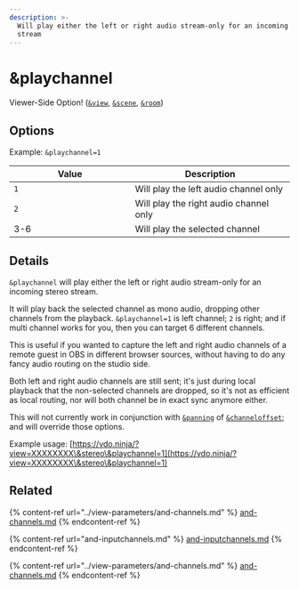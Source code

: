 ```yaml
---
description: >-
  Will play either the left or right audio stream-only for an incoming stereo
  stream
---
```


# \&playchannel

Viewer-Side Option! ([`&view`](../view-parameters/view.md), [`&scene`](../view-parameters/scene.md), [`&room`](../../general-settings/room.md))

## Options

Example: `&playchannel=1`

<table><thead><tr><th width="202">Value</th><th>Description</th></tr></thead><tbody><tr><td><code>1</code></td><td>Will play the left audio channel only</td></tr><tr><td><code>2</code></td><td>Will play the right audio channel only</td></tr><tr><td>3-6</td><td>Will play the selected channel</td></tr></tbody></table>

## Details

`&playchannel` will play either the left or right audio stream-only for an incoming stereo stream.

It will play back the selected channel as mono audio, dropping other channels from the playback. `&playchannel=1` is left channel; `2` is right; and if multi channel works for you, then you can target 6 different channels.

This is useful if you wanted to capture the left and right audio channels of a remote guest in OBS in different browser sources, without having to do any fancy audio routing on the studio side.

Both left and right audio channels are still sent; it's just during local playback that the non-selected channels are dropped, so it's not as efficient as local routing, nor will both channel be in exact sync anymore either.

This will not currently work in conjunction with [`&panning`](../view-parameters/and-panning.md) of [`&channeloffset`](../view-parameters/and-channeloffset.md); and will override those options.

Example usage: [https://vdo.ninja/?view=XXXXXXXX\&stereo\&playchannel=1](https://vdo.ninja/?view=XXXXXXXX\&stereo\&playchannel=1)

## Related

{% content-ref url="../view-parameters/and-channels.md" %}
[and-channels.md](../view-parameters/and-channels.md)
{% endcontent-ref %}

{% content-ref url="and-inputchannels.md" %}
[and-inputchannels.md](and-inputchannels.md)
{% endcontent-ref %}

{% content-ref url="../view-parameters/and-channels.md" %}
[and-channels.md](../view-parameters/and-channels.md)
{% endcontent-ref %}
